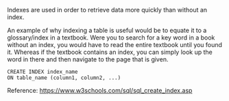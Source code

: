 Indexes are used in order to retrieve data more quickly than without an index. 

An example of why indexing a table is useful would be to equate it to a glossary/index in a textbook. Were you to search for a key word in a book without an index, you would have to read the entire textbook until you found it. Whereas if the textbook contains an index, you can simply look up the word in there and then navigate to the page that is given.



```
CREATE INDEX index_name
ON table_name (column1, column2, ...)
```

Reference: https://www.w3schools.com/sql/sql_create_index.asp
